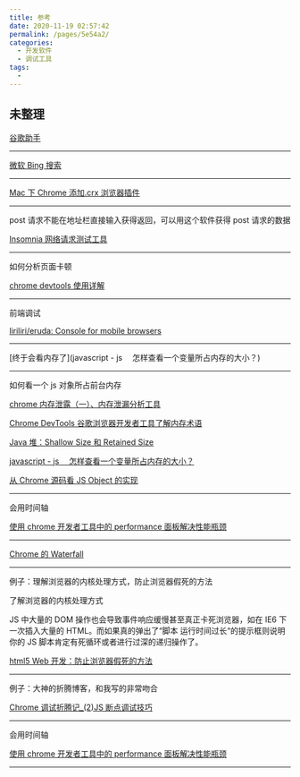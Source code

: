 ```yaml
---
title: 参考
date: 2020-11-19 02:57:42
permalink: /pages/5e54a2/
categories:
  - 开发软件
  - 调试工具
tags:
  -
---
```


## 未整理

[谷歌助手](<[https://www.baidu.com/s?ie=UTF-8&wd=%E8%B0%B7%E6%AD%8C%E5%8A%A9%E6%89%8B](https://www.baidu.com/s?ie=UTF-8&wd=谷歌助手)>)

---

[微软 Bing 搜索](https://cn.bing.com/?FORM=BEHPTB)

---

[Mac 下 Chrome 添加.crx 浏览器插件](https://www.jianshu.com/p/8ce429cb010d)

---

post 请求不能在地址栏直接输入获得返回，可以用这个软件获得 post 请求的数据

[Insomnia 网络请求测试工具](https://www.jianshu.com/p/89804e9aa8f6)

---

如何分析页面卡顿

[chrome devtools 使用详解](https://www.jianshu.com/p/d8795ff8e079)

---

前端调试

[liriliri/eruda: Console for mobile browsers](https://github.com/liriliri/eruda)

---

[终于会看内存了](javascript - js 　怎样查看一个变量所占内存的大小？)

---

如何看一个 js 对象所占前台内存

[chrome 内存泄露（一）、内存泄漏分析工具](https://blog.csdn.net/c11073138/article/details/84700482)

[Chrome DevTools 谷歌浏览器开发者工具了解内存术语](https://www.breakyizhan.com/chromeconsole/2250.html)

[Java 堆：Shallow Size 和 Retained Size](https://blog.csdn.net/kingzone_2008/article/details/9083327)

[javascript - js 　怎样查看一个变量所占内存的大小？](https://segmentfault.com/q/1010000019293860)

[从 Chrome 源码看 JS Object 的实现](https://zhuanlan.zhihu.com/p/26169639)

---

会用时间轴

[使用 chrome 开发者工具中的 performance 面板解决性能瓶颈](https://www.cnblogs.com/xiaohuochai/p/9182710.html)

---

[Chrome 的 Waterfall](https://www.cnblogs.com/shengulong/p/7449927.html)

---

例子：理解浏览器的内核处理方式，防止浏览器假死的方法

了解浏览器的内核处理方式

JS 中大量的 DOM 操作也会导致事件响应缓慢甚至真正卡死浏览器，如在 IE6 下一次插入大量的 HTML。而如果真的弹出了“脚本 运行时间过长“的提示框则说明你的 JS 脚本肯定有死循环或者进行过深的递归操作了。

[html5 Web 开发：防止浏览器假死的方法](https://blog.csdn.net/load_life/article/details/7044035?utm_source=blogxgwz3)

---

例子：大神的折腾博客，和我写的非常吻合

[Chrome 调试折腾记\_(2)JS 断点调试技巧](https://blog.csdn.net/crper/article/details/50722753)

---

会用时间轴

[使用 chrome 开发者工具中的 performance 面板解决性能瓶颈](https://www.cnblogs.com/xiaohuochai/p/9182710.html)

---
